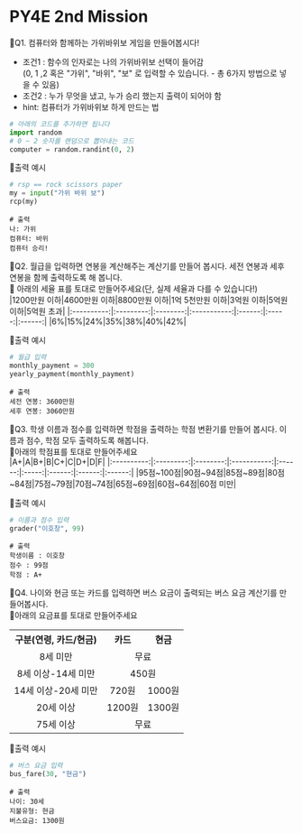 # PY4E 2nd Mission
📌Q1. 컴퓨터와 함께하는 가위바위보 게임을 만들어봅시다!
* 조건1 : 함수의 인자로는 나의 가위바위보 선택이 들어감  
         (0, 1 ,2 혹은 "가위", "바위", "보" 로 입력할 수 있습니다. - 총 6가지 방법으로 넣을 수 있음)
* 조건2 : 누가 무엇을 냈고, 누가 승리 했는지 출력이 되어야 함
* hint: 컴퓨터가 가위바위보 하게 만드는 법
```python
# 아래의 코드를 추가하면 됩니다
import random
# 0 ~ 2 숫자를 랜덤으로 뽑아내는 코드
computer = random.randint(0, 2)
```
🔽출력 예시
```python
# rsp == rock scissors paper
my = input("가위 바위 보")
rcp(my)
```
```
# 출력
나: 가위
컴퓨터: 바위
컴퓨터 승리!
```
📌Q2. 월급을 입력하면 연봉을 계산해주는 계산기를 만들어 봅시다. 세전 연봉과 세후 연봉을 함께 출력하도록 해 봅니다.   
📑 아래의 세율 표를 토대로 만들어주세요(단, 실제 세율과 다를 수 있습니다!)  
|1200만원 이하|4600만원 이하|8800만원 이하|1억 5천만원 이하|3억원 이하|5억원 이하|5억원 초과|
|:----------:|:---------:|:--------:|:-----------:|:------:|:-----:|:------:|
|6%|15%|24%|35%|38%|40%|42%|   

🔽출력 예시
```python
# 월급 입력
monthly_payment = 300
yearly_payment(monthly_payment)
```
```
# 출력
세전 연봉: 3600만원
세후 연봉: 3060만원
```
📌Q3. 학생 이름과 점수를 입력하면 학점을 출력하는 학점 변환기를 만들어 봅시다. 이름과 점수, 학점 모두 출력하도록 해봅니다.   
📑아래의 학점표를 토대로 만들어주세요   
|A+|A|B+|B|C+|C|D+|D|F|
|:----------:|:---------:|:--------:|:-----------:|:------:|:-----:|:------:|:------:|:------:|
|95점~100점|90점~94점|85점~89점|80점~84점|75점~79점|70점~74점|65점~69점|60점~64점|60점 미만|

🔽출력 예시
```python
# 이름과 점수 입력
grader("이호창", 99)
```
```
# 출력
학생이름 : 이호창
점수 : 99점
학점 : A+
```
📌Q4. 나이와 현금 또는 카드를 입력하면 버스 요금이 출력되는 버스 요금 계산기를 만들어봅시다.    
📑아래의 요금표를 토대로 만들어주세요
<table>
  <tr>
    <th>구분(연령, 카드/현금)</th>
    <th>카드</th>
    <th>현금</th>
  </tr>
  <tr>
    <td align = "center">8세 미만</td>
    <td align = "center" colspan = "2">무료</td>
  </tr>
  <tr>
    <td align = "center">8세 이상-14세 미만</td>
    <td align = "center" colspan = "2">450원</td>
  </tr>
  <tr>
    <td align = "center">14세 이상-20세 미만</td>
    <td align = "center">720원</td>
    <td align = "center">1000원</td>
  <tr>
    <td align = "center">20세 이상</td>
    <td align = "center">1200원</td>
    <td align = "center">1300원</td>
  <tr>
    <td align = "center">75세 이상</td>
    <td align = "center" colspan = "2">무료</td>
</table>

🔽출력 예시
```python
# 버스 요금 입력
bus_fare(30, "현금")
```
```
# 출력
나이: 30세
지불유형: 현금
버스요금: 1300원
```
